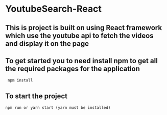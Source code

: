 # YoutubeSearch-React

## This is project is built on using React framework which use the youtube api to fetch the videos and display it on the page

## To get started you to need install npm to get all the required packages for the application

 ```
  npm install
  ```
  ## To start the project 
  
   ```
  npm run or yarn start (yarn must be installed)
  ```
